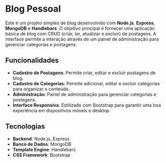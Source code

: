# Blog Pessoal

Este é um projeto simples de blog desenvolvido com **Node.js**, **Express**, **MongoDB** e **Handlebars**. O objetivo principal é fornecer uma aplicação básica de blog com CRUD (criar, ler, atualizar e excluir) de postagens. A interface permite a interação através de um painel de administração para gerenciar categorias e postagens.

## Funcionalidades

- **Cadastro de Postagens**: Permite criar, editar e excluir postagens de blog.
- **Cadastro de Categorias**: Permite adicionar, editar e excluir categorias para organizar o conteúdo.
- **Administração**: Painel de administração para gerenciar categorias e postagens.
- **Interface Responsiva**: Estilizado com Bootstrap para garantir uma boa experiência em dispositivos móveis e desktop.

## Tecnologias

- **Backend**: Node.js, Express
- **Banco de Dados**: MongoDB
- **Template Engine**: Handlebars
- **CSS Framework**: Bootstrap

